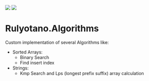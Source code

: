 <a href="https://www.nuget.org/packages/Rulyotano.Algorithms"><img src="https://img.shields.io/nuget/v/Rulyotano.Algorithms?logo=nuget"/></a>
<img src="https://img.shields.io/github/last-commit/rulyotano/Rulyotano.CrossCutting?logo=github"/>

# Rulyotano.Algorithms
Custom implementation of several Algorithms like:

- Sorted Arrays:
  - Binary Search
  - Find insert index
- Strings:
  - Kmp Search and Lps (longest prefix suffix) array calculation
